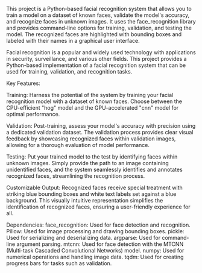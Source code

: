 This project is a Python-based facial recognition system that allows you to train a model on a dataset of known faces, validate the model's accuracy, and recognize faces in unknown images. It uses the face_recognition library and provides command-line options for training, validation, and testing the model. The recognized faces are highlighted with bounding boxes and labeled with their names in a graphical user interface.

Facial recognition is a popular and widely used technology with applications in security, surveillance, and various other fields. This project provides a Python-based implementation of a facial recognition system that can be used for training, validation, and recognition tasks.

Key Features:

Training: Harness the potential of the system by training your facial recognition model with a dataset of known faces. Choose between the CPU-efficient "hog" model and the GPU-accelerated "cnn" model for optimal performance.

Validation: Post-training, assess your model's accuracy with precision using a dedicated validation dataset. The validation process provides clear visual feedback by showcasing recognized faces within validation images, allowing for a thorough evaluation of model performance.

Testing: Put your trained model to the test by identifying faces within unknown images. Simply provide the path to an image containing unidentified faces, and the system seamlessly identifies and annotates recognized faces, streamlining the recognition process.

Customizable Output: Recognized faces receive special treatment with striking blue bounding boxes and white text labels set against a blue background. This visually intuitive representation simplifies the identification of recognized faces, ensuring a user-friendly experience for all.


Dependencies:
    face_recognition: Used for face detection and recognition.
    Pillow: Used for image processing and drawing bounding boxes.
    pickle: Used for serializing and deserializing data.
    argparse: Used for command-line argument parsing.
    mtcnn: Used for face detection with the MTCNN (Multi-task Cascaded Convolutional Networks) model.
    numpy: Used for numerical operations and handling image data.
    tqdm: Used for creating progress bars for tasks such as validation.
